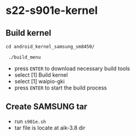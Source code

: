 s22-s901e-kernel
================

Build kernel
------------
` cd android_kernel_samsung_sm8450/ `

` ./build_menu`
- press `ENTER` to download necessary build tools
- select [1] Build kernel
- select [1] waipio-gki
- press `ENTER` to start the build process

Create SAMSUNG tar
------------------
- run `s901e.sh`
- tar file is locate at aik-3.8 dir
